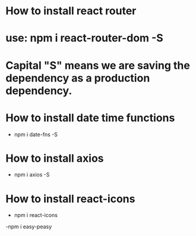 # How to install react router

# use: npm i react-router-dom -S

# Capital "S" means we are saving the dependency as a production dependency.


# How to install date time functions
- npm i date-fns -S

# How to install axios
- npm i axios -S

# How to install react-icons

- npm i react-icons

-npm i easy-peasy
